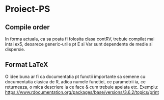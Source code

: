 # Proiect-PS

## Compile order
In forma actuala, ca sa poata fi folosita clasa contRV, trebuie compilat mai intai ex5, deoarece generic-urile pt E si Var sunt dependente de medie si dispersie.

## Format LaTeX
O idee buna ar fi ca documentatia pt functii importante sa semene cu documentatia clasica de R, adica numele functiei, ce parametrii ia, ce returneaza, o mica descriere la ce face & cum trebuie apelata etc. Exemplu: https://www.rdocumentation.org/packages/base/versions/3.6.2/topics/print
